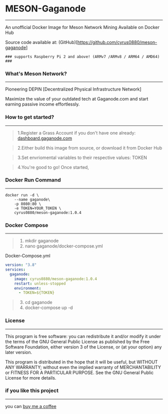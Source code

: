 # MESON-Gaganode
---
An unofficial Docker Image for Meson Network Mining Available on Docker Hub

Source code available at: (GitHub)[https://github.com/cyrus0880/meson-gaganode]

```
### supports Raspberry Pi 2 and above! (ARMv7 /ARMv8 / ARM64 / AMD64) ###
```

### What's Meson Network?
---
Pioneering DEPIN [Decentralized Physical Infrastructure Network]

Maximize the value of your outdated tech at Gaganode.com and start earning passive income effortlessly.

### How to get started?
---
> 1.Register a Grass Account if you don't have one already: [dashboard.gaganode.com](https://dashboard.gaganode.com/register?referral_code=abljjezhbsunwpp)

> 2.Either build this image from source, or download it from Docker Hub

> 3.Set envriomental variables to their respective values: TOKEN

> 4.You're good to go! Once started,

### Docker Run Command
---
```
docker run -d \
    --name gaganode\
    -p 8080:80 \
    -e TOKEN=YOUR_TOKEN \
    cyrus0880/meson-gaganode:1.0.4
```

### Docker Compose 
---
> 1. mkdir gaganode
> 2. nano gaganode/docker-compose.yml

Docker-Compose.yml
```yml
version: "3.8"
services:
  gaganode:
    image: cyrus0880/meson-gaganode:1.0.4
    restart: unless-stopped
    environment:
      - TOKEN=${TOKEN}
```

> 3. cd gaganode
> 4. docker-compose up -d

### License
---
This program is free software: you can redistribute it and/or modify it under the terms of the GNU General Public License as published by the Free Software Foundation, either version 3 of the License, or (at your option) any later version.

This program is distributed in the hope that it will be useful, but WITHOUT ANY WARRANTY; without even the implied warranty of MERCHANTABILITY or FITNESS FOR A PARTICULAR PURPOSE. See the GNU General Public License for more details.

### if you like this project
----
you can [ buy me a coffee ](https://www.buymeacoffee.com/cyrus.yeung)